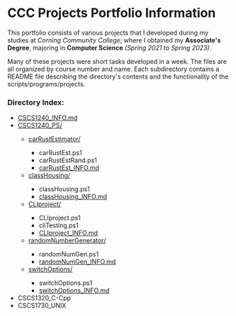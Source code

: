 # CCC Projects Portfolio Information

This portfolio consists of various projects that I developed during my studies at _Corning Community College_;
where I obtained my **Associate's Degree**, majoring in **Computer Science** _(Spring 2021 to Spring 2023)_.

Many of these projects were short tasks developed in a week.
The files are all organized by course number and name. 
Each subdirectory contains a README file describing the directory's contents and the functionality of the scripts/programs/projects.

### Directory Index:
<ul>
    <li><a href="https://github.com/AshBC91/CCC-projects-portfolio/blob/main/CSCS1240_PS/CSCS1240_INFO.md">CSCS1240_INFO.md</a></li>
    <li><a href="https://github.com/AshBC91/CCC-projects-portfolio/tree/main/CSCS1240_PS">CSCS1240_PS/</a></li>
    <ul>
        <li><a href="https://github.com/AshBC91/CCC-projects-portfolio/tree/main/CSCS1240_PS/carRustEstimator">carRustEstimator/</a></li>
        <ul> 
            <li>carRustEst.ps1</li>
            <li>carRustEstRand.ps1</li>
            <li><a href="https://github.com/AshBC91/CCC-projects-portfolio/blob/main/CSCS1240_PS/carRustEstimator/carRustEst_INFO.md">carRustEst_INFO.md</a></li>
        </ul>
        <li><a href="https://github.com/AshBC91/CCC-projects-portfolio/tree/main/CSCS1240_PS/classHousing">classHousing/</a></li>
        <ul>
            <li>classHousing.ps1</li>
            <li><a href="https://github.com/AshBC91/CCC-projects-portfolio/blob/main/CSCS1240_PS/classHousing/classHousing_INFO.md">classHousing_INFO.md</a></li>
        </ul>
        <li><a href="https://github.com/AshBC91/CCC-projects-portfolio/tree/main/CSCS1240_PS/CLIproject">CLIproject/</a></li>
        <ul>
            <li>CLIproject.ps1</li>
            <li>cliTesting.ps1</li>
            <li><a href="https://github.com/AshBC91/CCC-projects-portfolio/blob/main/CSCS1240_PS/CLIproject/CLIproject_INFO.md">CLIproject_INFO.md</a></li>
        </ul>
        <li><a href="https://github.com/AshBC91/CCC-projects-portfolio/tree/main/CSCS1240_PS/randomNumberGenerator">randomNumberGenerator/</a></li>
        <ul>
            <li>randomNumGen.ps1</li>
            <li><a href="https://github.com/AshBC91/CCC-projects-portfolio/blob/main/CSCS1240_PS/randomNumberGenerator/randomNumGen_INFO.md">randomNumGen_INFO.md</a></li>
        </ul>
        <li><a href="https://github.com/AshBC91/CCC-projects-portfolio/tree/main/CSCS1240_PS/switchOptions">switchOptions/</a></li>
        <ul>
            <li>switchOptions.ps1</li>
            <li><a href="https://github.com/AshBC91/CCC-projects-portfolio/blob/main/CSCS1240_PS/switchOptions/switchOptions_INFO.md">switchOptions_INFO.md</a></li>
        </ul>
    </ul>
    <li>CSCS1320_C-Cpp</li>
    <li>CSCS1730_UNIX</li>
</ul>
